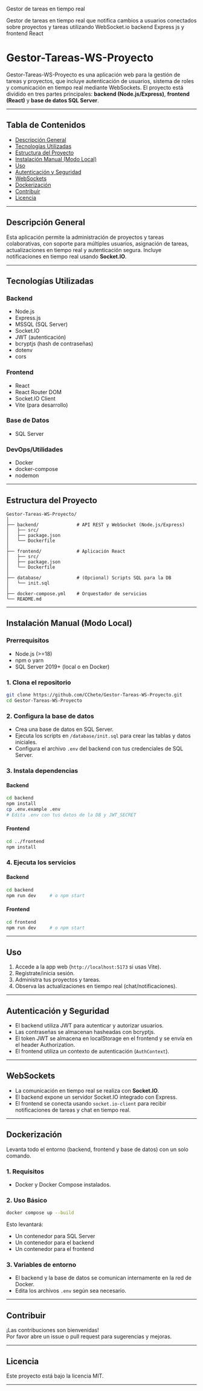 Gestor de tareas en tiempo real

Gestor de tareas en tiempo real que notifica
cambios a usuarios conectados sobre proyectos y tareas
utilizando WebSocket.io backend Express js y frontend React

# Gestor-Tareas-WS-Proyecto

Gestor-Tareas-WS-Proyecto es una aplicación web para la gestión de tareas y proyectos, que incluye autenticación de usuarios, sistema de roles y comunicación en tiempo real mediante WebSockets. El proyecto está dividido en tres partes principales: **backend (Node.js/Express)**, **frontend (React)** y **base de datos SQL Server**.

---

## Tabla de Contenidos

- [Descripción General](#descripción-general)
- [Tecnologías Utilizadas](#tecnologías-utilizadas)
- [Estructura del Proyecto](#estructura-del-proyecto)
- [Instalación Manual (Modo Local)](#instalación-manual-modo-local)
- [Uso](#uso)
- [Autenticación y Seguridad](#autenticación-y-seguridad)
- [WebSockets](#websockets)
- [Dockerización](#dockerización)
- [Contribuir](#contribuir)
- [Licencia](#licencia)

---

## Descripción General

Esta aplicación permite la administración de proyectos y tareas colaborativas, con soporte para múltiples usuarios, asignación de tareas, actualizaciones en tiempo real y autenticación segura. Incluye notificaciones en tiempo real usando **Socket.IO**.

---

## Tecnologías Utilizadas

### Backend
- Node.js
- Express.js
- MSSQL (SQL Server)
- Socket.IO
- JWT (autenticación)
- bcryptjs (hash de contraseñas)
- dotenv
- cors

### Frontend
- React
- React Router DOM
- Socket.IO Client
- Vite (para desarrollo)

### Base de Datos
- SQL Server

### DevOps/Utilidades
- Docker
- docker-compose
- nodemon

---

## Estructura del Proyecto

```
Gestor-Tareas-WS-Proyecto/
│
├── backend/              # API REST y WebSocket (Node.js/Express)
│   ├── src/
│   ├── package.json
│   └── Dockerfile
│
├── frontend/             # Aplicación React
│   ├── src/
│   ├── package.json
│   └── Dockerfile
│
├── database/             # (Opcional) Scripts SQL para la DB
│   └── init.sql
│
├── docker-compose.yml    # Orquestador de servicios
└── README.md
```

---

## Instalación Manual (Modo Local)

### Prerrequisitos

- Node.js (>=18)
- npm o yarn
- SQL Server 2019+ (local o en Docker)

### 1. Clona el repositorio

```sh
git clone https://github.com/CChete/Gestor-Tareas-WS-Proyecto.git
cd Gestor-Tareas-WS-Proyecto
```

### 2. Configura la base de datos

- Crea una base de datos en SQL Server.
- Ejecuta los scripts en `/database/init.sql` para crear las tablas y datos iniciales.
- Configura el archivo `.env` del backend con tus credenciales de SQL Server.

### 3. Instala dependencias

#### Backend

```sh
cd backend
npm install
cp .env.example .env
# Edita .env con tus datos de la DB y JWT_SECRET
```

#### Frontend

```sh
cd ../frontend
npm install
```

### 4. Ejecuta los servicios

#### Backend

```sh
cd backend
npm run dev     # o npm start
```

#### Frontend

```sh
cd frontend
npm run dev     # o npm start
```

---

## Uso

1. Accede a la app web (`http://localhost:5173` si usas Vite).
2. Regístrate/inicia sesión.
3. Administra tus proyectos y tareas.
4. Observa las actualizaciones en tiempo real (chat/notificaciones).

---

## Autenticación y Seguridad

- El backend utiliza JWT para autenticar y autorizar usuarios.
- Las contraseñas se almacenan hasheadas con bcryptjs.
- El token JWT se almacena en localStorage en el frontend y se envía en el header Authorization.
- El frontend utiliza un contexto de autenticación (`AuthContext`).

---

## WebSockets

- La comunicación en tiempo real se realiza con **Socket.IO**.
- El backend expone un servidor Socket.IO integrado con Express.
- El frontend se conecta usando `socket.io-client` para recibir notificaciones de tareas y chat en tiempo real.

---

## Dockerización

Levanta todo el entorno (backend, frontend y base de datos) con un solo comando.

### 1. Requisitos

- Docker y Docker Compose instalados.

### 2. Uso Básico

```sh
docker compose up --build
```

Esto levantará:
- Un contenedor para SQL Server
- Un contenedor para el backend
- Un contenedor para el frontend

### 3. Variables de entorno

- El backend y la base de datos se comunican internamente en la red de Docker.
- Edita los archivos `.env` según sea necesario.

---

## Contribuir

¡Las contribuciones son bienvenidas!  
Por favor abre un issue o pull request para sugerencias y mejoras.

---

## Licencia

Este proyecto está bajo la licencia MIT.

---
